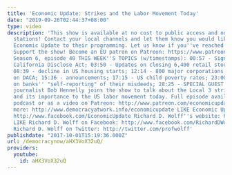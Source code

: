 ```yaml
---
title: 'Economic Update: Strikes and the Labor Movement Today'
date: "2019-09-26T02:44:37+08:00"
type: video
description: 'This show is available at no cost to public access and non-profit community
  stations! Contact your local channels and let them know you would like them to add
  Economic Update to their programming. Let us know if you''ve reached out: info(a)democracyatwork.info
  Support the show! Become an EU patron on Patreon: https://www.patreon.com/economicupdate
  Season 6, episode 40 THIS WEEK''S TOPICS (w/timestamps): 00:57 - Significance of
  California Disclose Act; 03:50 - Updates on closing 6,400 retail stores in 2017;
  08:39 - decline in US housing starts; 12:14 - 800 major corporations oppose Trump
  on DACA; 15:36 - announcements; 17:15 - US child poverty rates; 23:00 - US to rely
  on banks'' "self-reporting" of their misdeeds; 28:25 - SPECIAL GUEST: Investigative
  journalist Bob Hennelly joins the show to talk about the Local 3 strike in New York
  and its importance to the US labor movement today. Full episode available free via
  podcast or as a video on Patreon: http://www.patreon.com/economicupdate --- Learn
  more: http://www.democracyatwork.info/economicupdate LIKE Economic Update on Facebook:
  http://www.facebook.com/EconomicUpdate Richard D. Wolff''s website: http://www.rdwolff.com
  LIKE Richard D. Wolff on Facebook: http://www.facebook.com/RichardDWolff Follow
  Richard D. Wolff on Twitter: http://twitter.com/profwolff'
publishdate: "2017-10-01T15:19:36.000Z"
url: /democracynow/aHX3VoX32uQ/
providers:
  youtube:
    id: aHX3VoX32uQ
---
```

